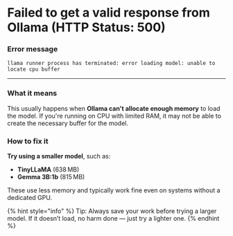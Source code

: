 # Failed to get a valid response from Ollama (HTTP Status: 500)

### Error message

`llama runner process has terminated: error loading model: unable to locate cpu buffer`

***

### What it means

This usually happens when **Ollama can't allocate enough memory** to load the model. If you're running on CPU with limited RAM, it may not be able to create the necessary buffer for the model.

### How to fix it

**Try using a smaller model**, such as:

* **TinyLLaMA** (638 MB)
* **Gemma 3B:1b** (815 MB)

These use less memory and typically work fine even on systems without a dedicated GPU.

{% hint style="info" %}
Tip: Always save your work before trying a larger model. If it doesn’t load, no harm done — just try a lighter one.
{% endhint %}

